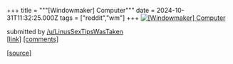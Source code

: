 +++
title = """[Windowmaker] Computer"""
date = 2024-10-31T11:32:25.000Z
tags = ["reddit","wm"]
+++
[![[Windowmaker] Computer](https://preview.redd.it/dnupwt75v2yd1.png?width=640&crop=smart&auto=webp&s=4db33295d348e4047edd52b06b047c21bf33d236 "[Windowmaker] Computer")](https://www.reddit.com/r/unixporn/comments/1ggca3k/windowmaker_computer/)

submitted by [/u/LinusSexTipsWasTaken](https://www.reddit.com/user/LinusSexTipsWasTaken)  
[\[link\]](https://i.redd.it/dnupwt75v2yd1.png) [\[comments\]](https://www.reddit.com/r/unixporn/comments/1ggca3k/windowmaker_computer/)

[[source]](https://www.reddit.com/r/unixporn/comments/1ggca3k/windowmaker_computer/)
